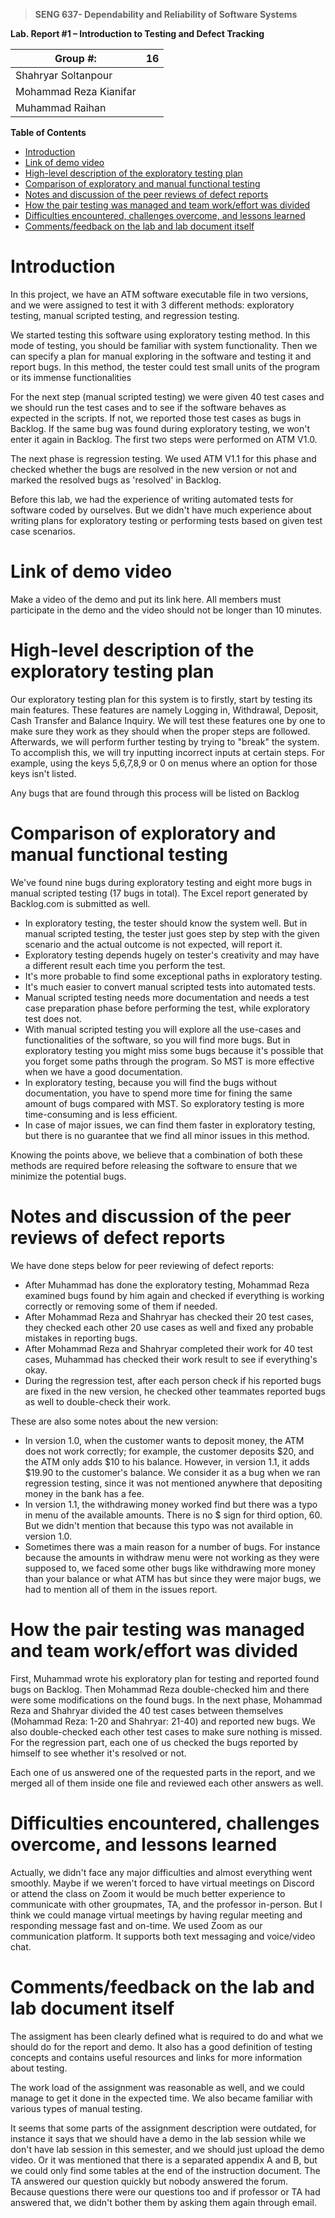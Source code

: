 >   **SENG 637- Dependability and Reliability of Software Systems**

**Lab. Report \#1 – Introduction to Testing and Defect Tracking**

| Group \#:              | 16  |   
|------------------------|-----|
| Shahryar Soltanpour    |     |
| Mohammad Reza Kianifar |     |
| Muhammad Raihan        |     |

**Table of Contents**

- [Introduction](#introduction)
- [Link of demo video](#link-of-demo-video)
- [High-level description of the exploratory testing plan](#high-level-description-of-the-exploratory-testing-plan)
- [Comparison of exploratory and manual functional testing](#comparison-of-exploratory-and-manual-functional-testing)
- [Notes and discussion of the peer reviews of defect reports](#notes-and-discussion-of-the-peer-reviews-of-defect-reports)
- [How the pair testing was managed and team work/effort was divided](#how-the-pair-testing-was-managed-and-team-workeffort-was-divided)
- [Difficulties encountered, challenges overcome, and lessons learned](#difficulties-encountered-challenges-overcome-and-lessons-learned)
- [Comments/feedback on the lab and lab document itself](#commentsfeedback-on-the-lab-and-lab-document-itself)

# Introduction

In this project, we have an ATM software executable file in two versions, and we were assigned to test it with 3
different methods: exploratory testing, manual scripted testing, and regression testing.

We started testing this software using exploratory testing method. In this mode of testing, you should be familiar with
system functionality. Then we can specify a plan for manual exploring in the software and testing it and report bugs. In
this method, the tester could test small units of the program or its immense functionalities

For the next step (manual scripted testing) we were given 40 test cases and we should run the test cases and to see if
the software behaves as expected in the scripts. If not, we reported those test cases as bugs in Backlog. If the same
bug was found during exploratory testing, we won't enter it again in Backlog. The first two steps were performed on ATM
V1.0.

The next phase is regression testing. We used ATM V1.1 for this phase and checked whether the bugs are resolved in the
new version or not and marked the resolved bugs as 'resolved' in Backlog.

Before this lab, we had the experience of writing automated tests for software coded by ourselves. But we didn't have
much experience about writing plans for exploratory testing or performing tests based on given test case scenarios.

# Link of demo video

Make a video of the demo and put its link here. All members must participate in the demo and the video should not be
longer than 10 minutes.

# High-level description of the exploratory testing plan

Our exploratory testing plan for this system is to firstly, start by testing its main features. These features are namely Logging in, Withdrawal, Deposit, Cash Transfer and Balance Inquiry. We will test these features one by one to make sure they work as they should when the proper steps are followed. Afterwards, we will perform further testing by trying to "break" the system. To accomplish this, we will try inputting incorrect inputs at certain steps. For example, using the keys 5,6,7,8,9 or 0 on menus where an option for those keys isn't listed. 

Any bugs that are found through this process will be listed on Backlog


# Comparison of exploratory and manual functional testing

We've found nine bugs during exploratory testing and eight more bugs in manual scripted testing (17 bugs in total). The
Excel report generated by Backlog.com is submitted as well.

- In exploratory testing, the tester should know the system well. But in manual scripted testing, the tester just goes
  step by step with the given scenario and the actual outcome is not expected, will report it.
- Exploratory testing depends hugely on tester's creativity and may have a different result each time you perform the
  test.
- It's more probable to find some exceptional paths in exploratory testing.
- It's much easier to convert manual scripted tests into automated tests.
- Manual scripted testing needs more documentation and needs a test case preparation phase before performing the test,
  while exploratory test does not.
- With manual scripted testing you will explore all the use-cases and functionalities of the software, so you will find 
  more bugs. But in exploratory testing you might miss some bugs because it's possible that you forget some paths 
  through the program. So MST is more effective when we have a good documentation.
- In exploratory testing, because you will find the bugs without documentation, you have to spend more time for fining 
  the same amount of bugs compared with MST. So exploratory testing is more time-consuming and is less efficient.
- In case of major issues, we can find them faster in exploratory testing, but there is no guarantee that we find all 
  minor issues in this method.

Knowing the points above, we believe that a combination of both these methods are required before releasing the software
to ensure that we minimize the potential bugs.

# Notes and discussion of the peer reviews of defect reports

We have done steps below for peer reviewing of defect reports:

- After Muhammad has done the exploratory testing, Mohammad Reza examined bugs found by him again and checked if
  everything is working correctly or removing some of them if needed.
- After Mohammad Reza and Shahryar has checked their 20 test cases, they checked each other 20 use cases as well and
  fixed any probable mistakes in reporting bugs.
- After Mohammad Reza and Shahryar completed their work for 40 test cases, Muhammad has checked their work result to see
  if everything's okay.
- During the regression test, after each person check if his reported bugs are fixed in the new version, he checked
  other teammates reported bugs as well to double-check their work.

These are also some notes about the new version:

- In version 1.0, when the customer wants to deposit money, the ATM does not work correctly; for example, the customer 
  deposits $20, and the ATM only adds $10 to his balance. However, in version 1.1, it adds $19.90 to the customer's 
  balance. We consider it as a bug when we ran regression testing, since it was not mentioned anywhere that depositing 
  money in the bank has a fee.
- In version 1.1, the withdrawing money worked find but there was a typo in menu of the available amounts. There is no $
  sign for third option, 60. But we didn't mention that because this typo was not available in version 1.0.
- Sometimes there was a main reason for a number of bugs. For instance because the amounts in withdraw menu were not 
  working as they were supposed to, we faced some other bugs like withdrawing more money than your balance or what ATM 
  has but since they were major bugs, we had to mention all of them in the issues report.   

# How the pair testing was managed and team work/effort was divided

First, Muhammad wrote his exploratory plan for testing and reported found bugs on Backlog. Then Mohammad Reza double-checked
him and there were some modifications on the found bugs. In the next phase, Mohammad
Reza and Shahryar divided the 40 test cases between themselves (Mohammad Reza: 1-20 and Shahryar: 21-40) and reported
new bugs. We also double-checked each other test cases to make sure nothing is missed. For the regression part, each one
of us checked the bugs reported by himself to see whether it's resolved or not.

Each one of us answered one of the requested parts in the report, and we merged all of them inside one file and reviewed
each other answers as well.

# Difficulties encountered, challenges overcome, and lessons learned

Actually, we didn't face any major difficulties and almost everything went smoothly. Maybe if we weren't forced to have
virtual meetings on Discord or attend the class on Zoom it would be much better experience to communicate with other
groupmates, TA, and the professor in-person. But I think we could manage virtual meetings by having regular meeting and 
responding message fast and on-time.
We used Zoom as our communication platform. It supports both text messaging and voice/video chat.

# Comments/feedback on the lab and lab document itself

The assigment has been clearly defined what is required to do and what we should do for the report and demo. It also has
a good definition of testing concepts and contains useful resources and links for more information about testing.

The work load of the assignment was reasonable as well, and we could manage to get it done in the expected time. We also
became familiar with various types of manual testing.

It seems that some parts of the assignment description were outdated, for instance it says that we should have a demo in
the lab session while we don't have lab session in this semester, and we should just upload the demo video. Or it was 
mentioned that there is a separated appendix A and B, but we could only find some tables at the end of the instruction 
document. The TA answered our question quickly but nobody answered the forum. Because questions there were our questions
too and if professor or TA had answered that, we didn't bother them by asking them again through email. 
